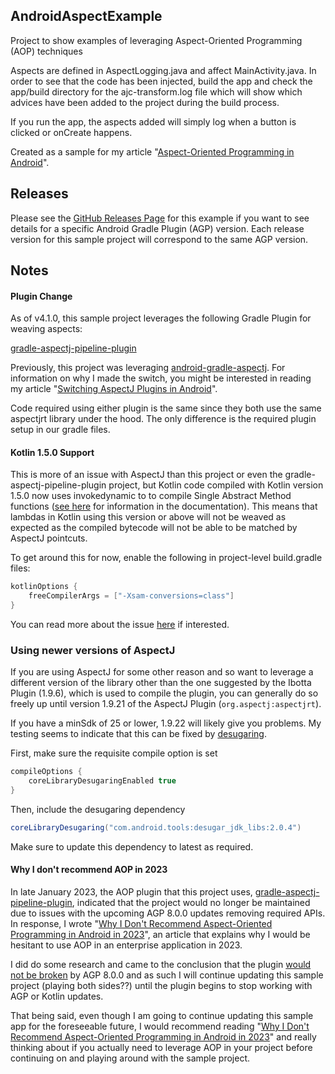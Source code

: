 ## AndroidAspectExample
Project to show examples of leveraging Aspect-Oriented Programming (AOP) techniques

Aspects are defined in AspectLogging.java and affect MainActivity.java. 
In order to see that the code has been injected, build the app and check the app/build directory for the 
ajc-transform.log file which will show which advices have been added to the project during the build process.

If you run the app, the aspects added will simply log when a button is clicked or onCreate happens.

Created as a sample for my article "[Aspect-Oriented Programming in Android]".

## Releases
Please see the [GitHub Releases Page]
for this example if you want to see details for a specific Android Gradle Plugin (AGP) version.
Each release version for this sample project will correspond to the same AGP version.

## Notes

#### Plugin Change

As of v4.1.0, this sample project leverages the following Gradle Plugin for weaving aspects:

[gradle-aspectj-pipeline-plugin]

Previously, this project was leveraging [android-gradle-aspectj].
For information on why I made the switch, you might be interested in reading my article "[Switching AspectJ Plugins in Android]".

Code required using either plugin is the same since they both use the same aspectjrt library under the hood. The only difference is the required plugin setup in our gradle files.

#### Kotlin 1.5.0 Support

This is more of an issue with AspectJ than this project or even the gradle-aspectj-pipeline-plugin project, but Kotlin code compiled with Kotlin version 1.5.0 now uses invokedynamic to to compile Single Abstract Method functions ([see here] for information in the documentation). This means that lambdas in Kotlin using this version or above will not be weaved as expected as the compiled bytecode will not be able to be matched by AspectJ pointcuts.

To get around this for now, enable the following in project-level build.gradle files:  
```groovy
kotlinOptions {
    freeCompilerArgs = ["-Xsam-conversions=class"]
}
```

You can read more about the issue [here] if interested.

### Using newer versions of AspectJ

If you are using AspectJ for some other reason and so want to leverage a different version of the library
other than the one suggested by the Ibotta Plugin (1.9.6), which is used to compile the plugin, you can
generally do so freely up until version 1.9.21 of the AspectJ Plugin (`org.aspectj:aspectjrt`).

If you have a minSdk of 25 or lower, 1.9.22 will likely give you problems. My testing seems to indicate 
that this can be fixed by [desugaring].

First, make sure the requisite compile option is set
```groovy
compileOptions {
    coreLibraryDesugaringEnabled true
}
```

Then, include the desugaring dependency
```groovy
coreLibraryDesugaring("com.android.tools:desugar_jdk_libs:2.0.4")
```

Make sure to update this dependency to latest as required.

#### Why I don't recommend AOP in 2023

In late January 2023, the AOP plugin that this project uses, [gradle-aspectj-pipeline-plugin], indicated
that the project would no longer be maintained due to issues with the upcoming AGP 8.0.0 updates removing
required APIs. In response, I wrote "[Why I Don't Recommend Aspect-Oriented Programming in Android in 2023]",
an article that explains why I would be hesitant to use AOP in an enterprise application in 2023.

I did do some research and came to the conclusion that the plugin [would not be broken] by AGP 8.0.0
and as such I will continue updating this sample project (playing both sides??) until the plugin
begins to stop working with AGP or Kotlin updates. 

That being said, even though I am going to continue updating this sample app for the foreseeable future,
I would recommend reading "[Why I Don't Recommend Aspect-Oriented Programming in Android in 2023]"
and really thinking about if you actually need to leverage AOP in your project before continuing on
and playing around with the sample project.


[Aspect-Oriented Programming in Android]: https://jdvp.me/articles/AOP-in-Android
[GitHub Releases Page]: https://github.com/jdvp/AndroidAspectExample/releases
[gradle-aspectj-pipeline-plugin]: https://github.com/Ibotta/gradle-aspectj-pipeline-plugin
[android-gradle-aspectj]: https://github.com/Archinamon/android-gradle-aspectj
[Switching AspectJ Plugins in Android]: https://jdvp.me/articles/Switching-AspectJ-Plugins-Android
[see here]: https://kotlinlang.org/docs/whatsnew15.html#sam-adapters-via-invokedynamic
[here]: https://github.com/Ibotta/gradle-aspectj-pipeline-plugin/issues/8
[Why I Don't Recommend Aspect-Oriented Programming in Android in 2023]: https://jdvp.me/articles/AOP-in-Android-2023
[would not be broken]: https://github.com/Ibotta/gradle-aspectj-pipeline-plugin/issues/34
[desugaring]: https://android-developers.googleblog.com/2023/02/api-desugaring-supporting-android-13-and-java-nio.html
